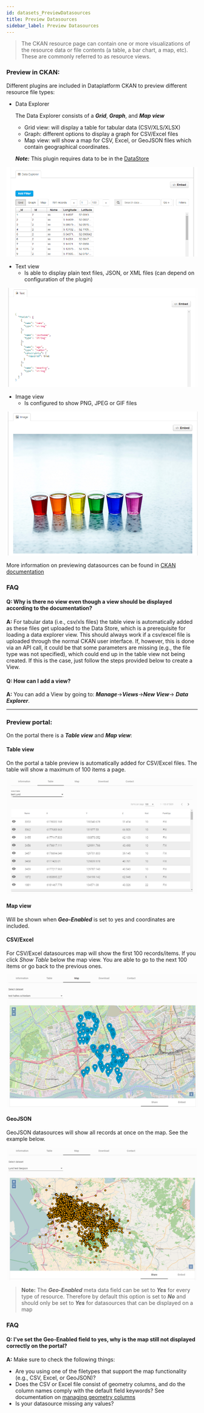 ```yaml
---
id: datasets_PreviewDatasources
title: Preview Datasources
sidebar_label: Preview Datasources
---
```


> The CKAN resource page can contain one or more visualizations of the resource data or file contents (a table, a bar chart, a map, etc). These are commonly referred to as resource views.

### Preview in CKAN:

Different plugins are included in Dataplatform CKAN to preview different resource file types:

* Data Explorer 

    The Data Explorer consists of a ***Grid***, ***Graph***, and ***Map view***
    
    * Grid view: will display a table for tabular data (CSV/XLS/XLSX)
    * Graph: different options to display a graph for CSV/Excel files
    * Map view: will show a map for CSV, Excel, or GeoJSON files which contain geographical coordinates. 

    ***Note:*** This plugin requires data to be in the [DataStore](datasets_AddingDatasources#datastore)

![Data Explorer example](assets/Dataplatform/PreviewDatasources/Data_explorer.PNG)


* Text view 
    * Is able to display plain text files, JSON, or XML files (can depend on configuration of the plugin)

![JSON example](assets/Dataplatform/PreviewDatasources/JSON_example.PNG)

* Image view
    * Is configured to show PNG, JPEG or GIF files

![PNG example](assets/Dataplatform/PreviewDatasources/PNG_example.PNG)

More information on previewing datasources can be found in <a href="https://docs.ckan.org/en/2.8/maintaining/data-viewer.html" target="_blank">CKAN documentation</a>

### FAQ

#### Q: Why is there no view even though a view should be displayed according to the documentation?

**A:** For tabular data (i.e., csv/xls files) the table view is automatically added as these files get uploaded to the Data Store, which is a prerequisite for loading a data explorer view. This should always work if a csv/excel file is uploaded through the normal CKAN user interface. If, however, this is done via an API call, it could be that some parameters are missing (e.g., the file type was not specified), which could end up in the table view not being created. If this is the case, just follow the steps provided below to create a View.

#### Q: How can I add a view?
**A:** You can add a View by going to: ***Manage***->***Views***->***New View***-> ***Data Explorer***. 

---

### Preview portal:

On the portal there is a ***Table view*** and ***Map view***:

#### Table view

On the portal a table preview is automatically added for CSV/Excel files. The table will show a maximum of 100 items a page.

![Table example](assets/Dataplatform/PreviewDatasources/Table_portal.PNG)

#### Map view

Will be shown when ***Geo-Enabled*** is set to yes and coordinates are included. 

#### CSV/Excel

For CSV/Excel datasources map will show the first 100 records/items. If you click *Show Table* below the map view. You are able to go to the next 100 items or go back to the previous ones.

![Map example](assets/Dataplatform/PreviewDatasources/Map_portal.PNG)

#### GeoJSON

GeoJSON datasources will show all records at once on the map. See the example below.

![Map example](assets/Dataplatform/PreviewDatasources/GeoJSON.PNG)



> **Note:** The ***Geo-Enabled*** meta data field can be set to ***Yes*** for every type of resource. Therefore by default this option is set to ***No*** and should only be set to ***Yes*** for datasources that can be displayed on a map

### FAQ

#### Q: I've set the Geo-Enabled field to yes, why is the map still not displayed correctly on the portal?

**A:** Make sure to check the following things:
*   Are you using one of the filetypes that support the map functionality (e.g., CSV, Excel, or GeoJSON)?
*   Does the CSV or Excel file consist of geometry columns, and do the column names comply with the default field keywords? See documentation on [managing geometry columns](datasets_ManageGeometryColumns)
*   Is your datasource missing any values?

